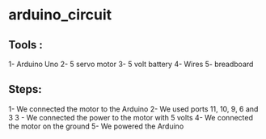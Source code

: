# arduino_circuit


## Tools :
1- Arduino Uno
2- 5 servo motor
3- 5 volt battery
4- Wires
5- breadboard

## Steps:
1- We connected the motor to the Arduino
2- We used ports 11, 10, 9, 6 and 3
3 - We connected the power to the motor with 5 volts
4- We connected  the motor on the ground
5- We powered the Arduino
